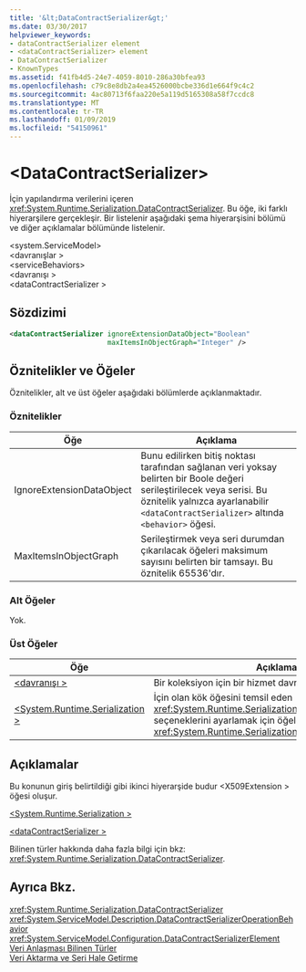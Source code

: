 ```yaml
---
title: '&lt;DataContractSerializer&gt;'
ms.date: 03/30/2017
helpviewer_keywords:
- dataContractSerializer element
- <dataContractSerializer> element
- DataContractSerializer
- KnownTypes
ms.assetid: f41fb4d5-24e7-4059-8010-286a30bfea93
ms.openlocfilehash: c79c8e8db2a4ea4526000bcbe336d1e664f9c4c2
ms.sourcegitcommit: 4ac80713f6faa220e5a119d5165308a58f7ccdc8
ms.translationtype: MT
ms.contentlocale: tr-TR
ms.lasthandoff: 01/09/2019
ms.locfileid: "54150961"
---
```

# <a name="ltdatacontractserializergt"></a>&lt;DataContractSerializer&gt;
İçin yapılandırma verilerini içeren <xref:System.Runtime.Serialization.DataContractSerializer>. Bu öğe, iki farklı hiyerarşilere gerçekleşir. Bir listelenir aşağıdaki şema hiyerarşisini bölümü ve diğer açıklamalar bölümünde listelenir.  
  
 \<system.ServiceModel>  
\<davranışlar >  
\<serviceBehaviors>  
\<davranışı >  
\<dataContractSerializer >  
  
## <a name="syntax"></a>Sözdizimi  
  
```xml  
<dataContractSerializer ignoreExtensionDataObject="Boolean"
                        maxItemsInObjectGraph="Integer" />
```  
  
## <a name="attributes-and-elements"></a>Öznitelikler ve Öğeler  
 Öznitelikler, alt ve üst öğeler aşağıdaki bölümlerde açıklanmaktadır.  
  
### <a name="attributes"></a>Öznitelikler  
  
|Öğe|Açıklama|  
|-------------|-----------------|  
|IgnoreExtensionDataObject|Bunu edilirken bitiş noktası tarafından sağlanan veri yoksay belirten bir Boole değeri serileştirilecek veya serisi. Bu öznitelik yalnızca ayarlanabilir `<dataContractSerializer>` altında `<behavior>` öğesi.|  
|MaxItemsInObjectGraph|Serileştirmek veya seri durumdan çıkarılacak öğeleri maksimum sayısını belirten bir tamsayı. Bu öznitelik 65536'dır.|  
  
### <a name="child-elements"></a>Alt Öğeler  
 Yok.  
  
### <a name="parent-elements"></a>Üst Öğeler  
  
|Öğe|Açıklama|  
|-------------|-----------------|  
|[\<davranışı >](../../../../../docs/framework/configure-apps/file-schema/wcf/behavior-of-servicebehaviors.md)|Bir koleksiyon için bir hizmet davranışını ayarlar.|  
|[\<System.Runtime.Serialization >](../../../../../docs/framework/configure-apps/file-schema/wcf/system-runtime-serialization.md)|İçin olan kök öğesini temsil eden <xref:System.Runtime.Serialization> ad uzayı bölümü ve seçeneklerini ayarlamak için öğeleri içeren <xref:System.Runtime.Serialization.DataContractSerializer>.|  
  
## <a name="remarks"></a>Açıklamalar  
 Bu konunun giriş belirtildiği gibi ikinci hiyerarşide budur \<X509Extension > öğesi oluşur.  
  
 [\<System.Runtime.Serialization >](../../../../../docs/framework/configure-apps/file-schema/wcf/system-runtime-serialization.md)  
  
 [\<dataContractSerializer >](../../../../../docs/framework/configure-apps/file-schema/wcf/datacontractserializer-element.md)  
  
 Bilinen türler hakkında daha fazla bilgi için bkz: <xref:System.Runtime.Serialization.DataContractSerializer>.  
  
## <a name="see-also"></a>Ayrıca Bkz.  
 <xref:System.Runtime.Serialization.DataContractSerializer>  
 <xref:System.ServiceModel.Description.DataContractSerializerOperationBehavior>  
 <xref:System.ServiceModel.Configuration.DataContractSerializerElement>  
 [Veri Anlaşması Bilinen Türler](../../../../../docs/framework/wcf/feature-details/data-contract-known-types.md)  
 [Veri Aktarma ve Seri Hale Getirme](../../../../../docs/framework/wcf/feature-details/data-transfer-and-serialization.md)
